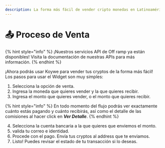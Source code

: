 ```yaml
---
description: La forma más fácil de vender cripto monedas en Latinoamérica
---
```


# 📤 Proceso de Venta

{% hint style="info" %}
¡Nuestros servicios API de Off ramp ya están disponibles! Visita la documentación de nuestras APIs para más información.
{% endhint %}

¡Ahora podrás usar Koywe para vender tus cryptos de la forma más fácil! Los pasos para usar el Widget son muy simples:

1. Selecciona la opción de venta.
2. Ingresa la moneda que quieres vender y la que quieres recibir.
3. Ingresa el monto que quieres vender, o el monto que quieres recibir.

{% hint style="info" %}
En todo momento del flujo podrás ver exactamente cuánto estás pagando y cuánto recibirás, así como el detalle de las comisiones al hacer click en _**Ver Detalle**_.
{% endhint %}

4. Selecciona la cuenta bancaria a la que quieres que enviemos el monto.
5. valida tu correo e identidad.
6. Procede con el pago. Envía tus  cryptos al address que te enviamos.
7. Listo! Puedes revisar el estado de tu transacción si lo deseas.

